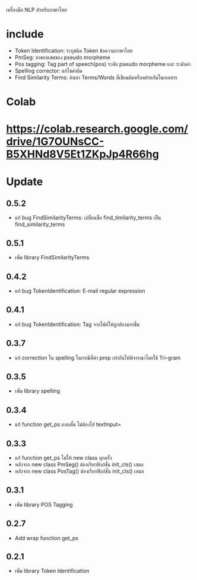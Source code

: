 เครื่องมือ NLP สำหรับภาษาไทย
# include
* Token Identification: ระบุชนิด Token ข้อความภาษาไทย
* PmSeg: หาขอบเขตของ pseudo morpheme 
* Pos tagging: Tag part of speech(pos) ระดับ pseudo morpheme และ ระดับคำ
* Spelling corrector: แก้ไขคำผิด
* Find Similarity Terms: ค้นหา Terms/Words ที่เขียนผิดหรือคล้ายกันในเอกสาร
# Colab
https://colab.research.google.com/drive/1G7OUNsCC-B5XHNd8V5Et1ZKpJp4R66hg
================================================================================
# Update
## 0.5.2
* แก้ bug FindSimilarityTerms: เปลี่ยนชื่อ find_timilarity_terms เป็น find_similarity_terms
## 0.5.1
* เพิ่ม library FindSimilarityTerms
## 0.4.2
* แก้ bug TokenIdentification: E-mail regular expression 
## 0.4.1
* แก้ bug TokenIdentification: Tag จากไฟล์ให้ถูกต้องมากขึ้น
## 0.3.7
* แก้ correction ใน spelling ในกรณีที่ค่า prop เท่ากันให้พิจารณาโดยใช้ Tri-gram
## 0.3.5
* เพิ่ม library spelling
## 0.3.4
* แก้ function get_ps แบบสั้น ไม่ต้องใส่ textInput=
## 0.3.3
* แก้ function get_ps ไม่ให้ new class ทุกครั้ง
* หลังจาก new class PmSeg() ต้องเรียกฟังก์ชั่น init_cls() เสมอ
* หลังจาก new class PosTag() ต้องเรียกฟังก์ชั่น init_cls() เสมอ
## 0.3.1
* เพิ่ม library POS Tagging
## 0.2.7
* Add wrap function get_ps
## 0.2.1
* เพิ่ม library Token Identification
